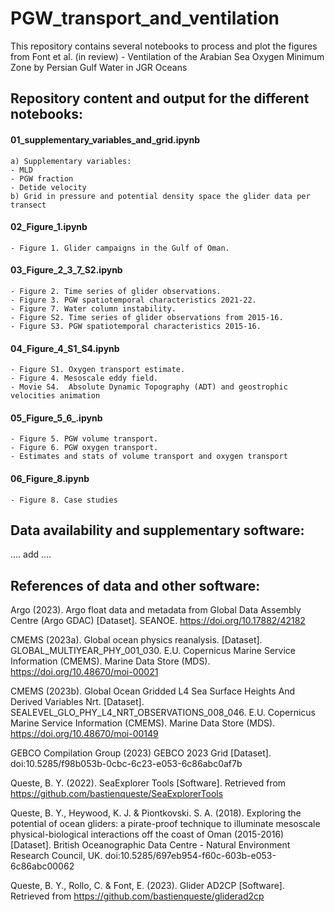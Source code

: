 # PGW_transport_and_ventilation

This repository contains several notebooks to process and plot the figures from Font et al. (in review) - Ventilation of the Arabian Sea Oxygen Minimum Zone by Persian Gulf Water in JGR Oceans

## Repository content and output for the different notebooks:

#### 01_supplementary_variables_and_grid.ipynb
    a) Supplementary variables:
    - MLD
    - PGW fraction
    - Detide velocity
    b) Grid in pressure and potential density space the glider data per transect

#### 02_Figure_1.ipynb
    - Figure 1. Glider campaigns in the Gulf of Oman. 

#### 03_Figure_2_3_7_S2.ipynb 
    - Figure 2. Time series of glider observations.
    - Figure 3. PGW spatiotemporal characteristics 2021-22.
    - Figure 7. Water column instability. 
    - Figure S2. Time series of glider observations from 2015-16.
    - Figure S3. PGW spatiotemporal characteristics 2015-16.

#### 04_Figure_4_S1_S4.ipynb
    - Figure S1. Oxygen transport estimate. 
    - Figure 4. Mesoscale eddy field.
    - Movie S4.  Absolute Dynamic Topography (ADT) and geostrophic velocities animation

#### 05_Figure_5_6_.ipynb
    - Figure 5. PGW volume transport.
    - Figure 6. PGW oxygen transport.
    - Estimates and stats of volume transport and oxygen transport
    
#### 06_Figure_8.ipynb
    - Figure 8. Case studies   
    
## Data availability and supplementary software:
.... add ....

 
## References of data and other software:

Argo (2023). Argo float data and metadata from Global Data Assembly Centre (Argo GDAC) [Dataset]. SEANOE. https://doi.org/10.17882/42182

CMEMS (2023a). Global ocean physics reanalysis. [Dataset]. GLOBAL_MULTIYEAR_PHY_001_030. E.U. Copernicus Marine Service Information (CMEMS). Marine Data Store (MDS).  https://doi.org/10.48670/moi-00021

CMEMS (2023b). Global Ocean Gridded L4 Sea Surface Heights And Derived Variables Nrt. [Dataset]. SEALEVEL_GLO_PHY_L4_NRT_OBSERVATIONS_008_046. E.U. Copernicus Marine Service Information (CMEMS). Marine Data Store (MDS). https://doi.org/10.48670/moi-00149

GEBCO Compilation Group (2023) GEBCO 2023 Grid [Dataset]. doi:10.5285/f98b053b-0cbc-6c23-e053-6c86abc0af7b

Queste, B. Y. (2022). SeaExplorer Tools  [Software]. Retrieved from https://github.com/bastienqueste/SeaExplorerTools 

Queste, B. Y., Heywood, K. J. & Piontkovski. S. A. (2018). Exploring the potential of ocean gliders: a pirate-proof technique to illuminate mesoscale physical-biological interactions off the coast of Oman (2015-2016) [Dataset].  British Oceanographic Data Centre - Natural Environment Research Council, UK. doi:10.5285/697eb954-f60c-603b-e053-6c86abc00062

Queste, B. Y., Rollo, C. & Font, E. (2023). Glider AD2CP  [Software]. Retrieved from  https://github.com/bastienqueste/gliderad2cp
